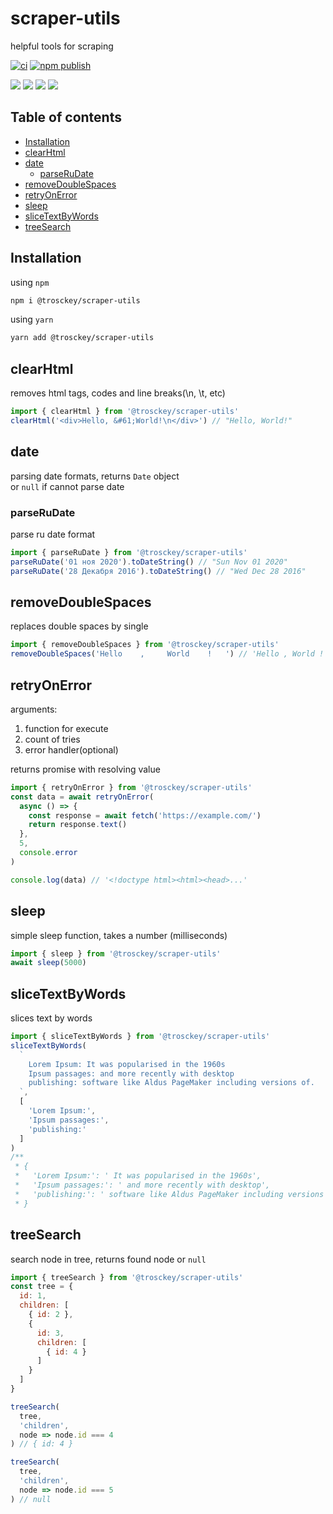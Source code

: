 # scraper-utils

helpful tools for scraping

[![ci](https://github.com/trosck/scraper-utils/actions/workflows/ci.yml/badge.svg?branch=main)](https://github.com/trosck/scraper-utils/actions/workflows/ci.yml)
[![npm publish](https://github.com/trosck/scraper-utils/actions/workflows/npm-publish.yml/badge.svg)](https://github.com/trosck/scraper-utils/actions/workflows/npm-publish.yml)

![](https://img.shields.io/npm/v/@trosckey/scraper-utils.svg?logo=npm)
![](https://img.shields.io/github/languages/code-size/trosck/scraper-utils)
![](https://img.shields.io/npm/l/@trosckey/scraper-utils)
![](https://img.shields.io/github/last-commit/trosck/scraper-utils/main)


## Table of contents
- [Installation](#installation)
- [clearHtml](#clearhtml)
- [date](#date)
  - [parseRuDate](#parserudate)
- [removeDoubleSpaces](#removedoublespaces)
- [retryOnError](#retryonerror)
- [sleep](#sleep)
- [sliceTextByWords](#slicetextbywords)
- [treeSearch](#treesearch)

## Installation

using `npm`
```bash
npm i @trosckey/scraper-utils
```

using `yarn`
```bash
yarn add @trosckey/scraper-utils
```

## clearHtml
removes html tags, codes and line breaks(\n, \t, etc)
```javascript
import { clearHtml } from '@trosckey/scraper-utils'
clearHtml('<div>Hello, &#61;World!\n</div>') // "Hello, World!"
```

## date
parsing date formats, returns `Date` object   
or `null` if cannot parse date   

### parseRuDate
parse ru date format
```javascript
import { parseRuDate } from '@trosckey/scraper-utils'
parseRuDate('01 ноя 2020').toDateString() // "Sun Nov 01 2020"
parseRuDate('28 Декабря 2016').toDateString() // "Wed Dec 28 2016"
```

## removeDoubleSpaces
replaces double spaces by single
```javascript
import { removeDoubleSpaces } from '@trosckey/scraper-utils'
removeDoubleSpaces('Hello    ,     World    !   ') // 'Hello , World ! '
```

## retryOnError
arguments:
1) function for execute
2) count of tries
3) error handler(optional)

returns promise with resolving value

```javascript
import { retryOnError } from '@trosckey/scraper-utils'
const data = await retryOnError(
  async () => {
    const response = await fetch('https://example.com/')
    return response.text()
  },
  5,
  console.error
)

console.log(data) // '<!doctype html><html><head>...'
```

## sleep
simple sleep function, takes a number (milliseconds)
```javascript
import { sleep } from '@trosckey/scraper-utils'
await sleep(5000)
```

## sliceTextByWords
slices text by words
```javascript
import { sliceTextByWords } from '@trosckey/scraper-utils'
sliceTextByWords(
  `
    Lorem Ipsum: It was popularised in the 1960s
    Ipsum passages: and more recently with desktop
    publishing: software like Aldus PageMaker including versions of.
  `,
  [
    'Lorem Ipsum:',
    'Ipsum passages:',
    'publishing:'
  ]
)
/**
 * {
 *   'Lorem Ipsum:': ' It was popularised in the 1960s',
 *   'Ipsum passages:': ' and more recently with desktop',
 *   'publishing:': ' software like Aldus PageMaker including versions of.'
 * }
```

## treeSearch
search node in tree, returns found node or `null`
```javascript
import { treeSearch } from '@trosckey/scraper-utils'
const tree = {
  id: 1,
  children: [
    { id: 2 },
    {
      id: 3,
      children: [
        { id: 4 }
      ]
    }
  ]
}

treeSearch(
  tree,
  'children',
  node => node.id === 4
) // { id: 4 }

treeSearch(
  tree,
  'children',
  node => node.id === 5
) // null
```

